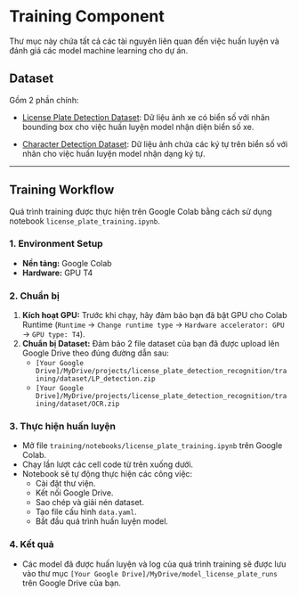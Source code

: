 # Training Component

Thư mục này chứa tất cả các tài nguyên liên quan đến việc huấn luyện và đánh giá các model machine learning cho dự án.

## Dataset
Gồm 2 phần chính:
- [License Plate Detection Dataset](https://drive.google.com/file/d/1xchPXf7a1r466ngow_W_9bittRqQEf_T/view?usp=sharing): Dữ liệu ảnh xe có biển số với nhãn bounding box cho việc huấn luyện model nhận diện biển số xe.

- [Character Detection Dataset](https://drive.google.com/file/d/1bPux9J0e1mz-_Jssx4XX1-wPGamaS8mI/view?usp=sharing): Dữ liệu ảnh chứa các ký tự trên biển số với nhãn cho việc huấn luyện model nhận dạng ký tự.

---

## Training Workflow

Quá trình training được thực hiện trên Google Colab bằng cách sử dụng notebook `license_plate_training.ipynb`.

### 1. Environment Setup
- **Nền tảng:** Google Colab
- **Hardware:** GPU T4

### 2. Chuẩn bị

1.  **Kích hoạt GPU:** Trước khi chạy, hãy đảm bảo bạn đã bật GPU cho Colab Runtime (`Runtime` -> `Change runtime type` -> `Hardware accelerator: GPU` -> `GPU type: T4`).
2.  **Chuẩn bị Dataset:** Đảm bảo 2 file dataset của bạn đã được upload lên Google Drive theo đúng đường dẫn sau:
    - `[Your Google Drive]/MyDrive/projects/license_plate_detection_recognition/training/dataset/LP_detection.zip`
    - `[Your Google Drive]/MyDrive/projects/license_plate_detection_recognition/training/dataset/OCR.zip`

### 3. Thực hiện huấn luyện

- Mở file `training/notebooks/license_plate_training.ipynb` trên Google Colab.
- Chạy lần lượt các cell code từ trên xuống dưới.
- Notebook sẽ tự động thực hiện các công việc:
    - Cài đặt thư viện.
    - Kết nối Google Drive.
    - Sao chép và giải nén dataset.
    - Tạo file cấu hình `data.yaml`.
    - Bắt đầu quá trình huấn luyện model.

### 4. Kết quả

- Các model đã được huấn luyện và log của quá trình training sẽ được lưu vào thư mục `[Your Google Drive]/MyDrive/model_license_plate_runs` trên Google Drive của bạn.